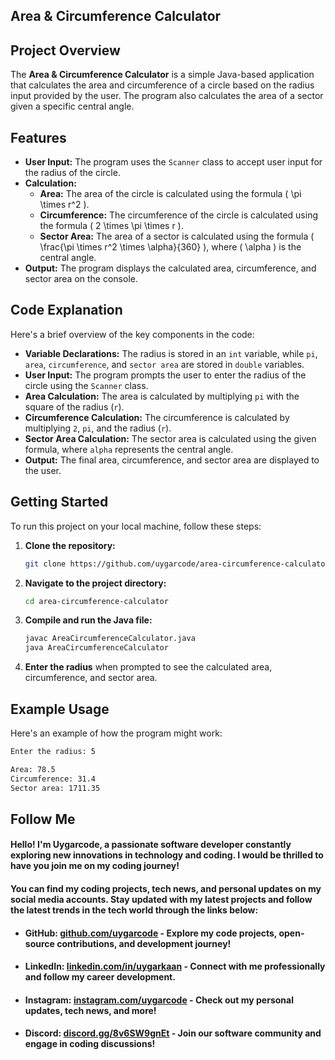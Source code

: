 ## Area & Circumference Calculator

## Project Overview

The **Area & Circumference Calculator** is a simple Java-based application that calculates the area and circumference of a circle based on the radius input provided by the user. The program also calculates the area of a sector given a specific central angle.

## Features

- **User Input:** The program uses the `Scanner` class to accept user input for the radius of the circle.
- **Calculation:**
  - **Area:** The area of the circle is calculated using the formula \( \pi \times r^2 \).
  - **Circumference:** The circumference of the circle is calculated using the formula \( 2 \times \pi \times r \).
  - **Sector Area:** The area of a sector is calculated using the formula \( \frac{\pi \times r^2 \times \alpha}{360} \), where \( \alpha \) is the central angle.
- **Output:** The program displays the calculated area, circumference, and sector area on the console.

## Code Explanation

Here's a brief overview of the key components in the code:

- **Variable Declarations:** The radius is stored in an `int` variable, while `pi`, `area`, `circumference`, and `sector area` are stored in `double` variables.
- **User Input:** The program prompts the user to enter the radius of the circle using the `Scanner` class.
- **Area Calculation:** The area is calculated by multiplying `pi` with the square of the radius (`r`).
- **Circumference Calculation:** The circumference is calculated by multiplying `2`, `pi`, and the radius (`r`).
- **Sector Area Calculation:** The sector area is calculated using the given formula, where `alpha` represents the central angle.
- **Output:** The final area, circumference, and sector area are displayed to the user.

## Getting Started

To run this project on your local machine, follow these steps:

1. **Clone the repository:**

    ```bash
    git clone https://github.com/uygarcode/area-circumference-calculator.git
    ```

2. **Navigate to the project directory:**

    ```bash
    cd area-circumference-calculator
    ```

3. **Compile and run the Java file:**

    ```bash
    javac AreaCircumferenceCalculator.java
    java AreaCircumferenceCalculator
    ```

4. **Enter the radius** when prompted to see the calculated area, circumference, and sector area.

## Example Usage

Here's an example of how the program might work:

```bash
Enter the radius: 5

Area: 78.5
Circumference: 31.4
Sector area: 1711.35
```
## Follow Me

#### Hello! I'm **Uygarcode**, a passionate software developer constantly exploring new innovations in technology and coding. I would be thrilled to have you join me on my coding journey!

#### You can find my coding projects, tech news, and personal updates on my social media accounts. Stay updated with my latest projects and follow the latest trends in the tech world through the links below: 

- #### **GitHub:** [github.com/uygarcode](https://github.com/uygarcode) - Explore my code projects, open-source contributions, and development journey!
- #### **LinkedIn:** [linkedin.com/in/uygarkaan](https://linkedin.com/in/uygarkaan) - Connect with me professionally and follow my career development.
- #### **Instagram:** [instagram.com/uygarcode](https://instagram.com/uygarcode) - Check out my personal updates, tech news, and more!
- #### **Discord:** [discord.gg/8v6SW9gnEt](https://discord.gg/8v6SW9gnEt) - Join our software community and engage in coding discussions!

